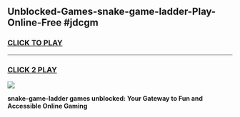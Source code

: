 
## Unblocked-Games-snake-game-ladder-Play-Online-Free #jdcgm
<h3>
<a href="https://us.freeplayer.one?title=snake-game-ladder&ref=10M">CLICK TO PLAY</a></h3>
<hr>

<h3>
<a href="https://us.freeplayer.one?title=snake-game-ladder&ref=10M">CLICK 2 PLAY</a>
  
</h3>

<a href="https://us.freeplayer.one?title=snake-game-ladder&ref=10M"><img src="https://clearcache.store/games.png"></a>


**snake-game-ladder games unblocked: Your Gateway to Fun and Accessible Online Gaming**
